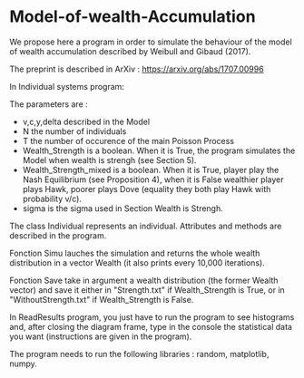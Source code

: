 # Model-of-wealth-Accumulation

We propose here a program in order to simulate the behaviour of the model of wealth accumulation described by Weibull and Gibaud (2017).

The preprint is described in ArXiv : https://arxiv.org/abs/1707.00996


In Individual systems program: 

The parameters are : 
- v,c,y,delta described in the Model
- N the number of individuals
- T the number of occurence of the main Poisson Process
- Wealth_Strength is a boolean. When it is True, the program simulates the Model when wealth is strengh (see Section 5).
- Wealth_Strength_mixed is a boolean. When it is True, player play the Nash Equilibrium (see Proposition 4), when it is False wealthier player plays Hawk, poorer plays Dove (equality they both play Hawk with probability v/c).
- sigma is the sigma used in Section Wealth is Strengh. 

The class Individual represents an individual. Attributes and methods are described in the program.

Fonction Simu lauches the simulation and returns the whole wealth distribution in a vector Wealth (it also prints every 10,000 iterations).

Fonction Save take in argument a wealth distribution (the former Wealth vector) and save it either in "Strength.txt" if Wealth_Strength is True, or in "WithoutStrength.txt" if Wealth_Strength is False.




In ReadResults program, you just have to run the program to see histograms and, after closing the diagram frame, type in the console the statistical data you want (instructions are given in the program).





The program needs to run the following libraries : random, matplotlib, numpy.

